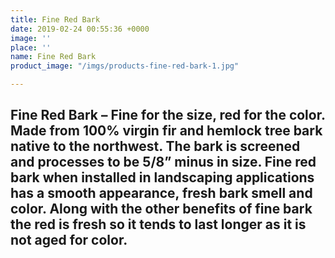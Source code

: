 ```yaml
---
title: Fine Red Bark
date: 2019-02-24 00:55:36 +0000
image: ''
place: ''
name: Fine Red Bark
product_image: "/imgs/products-fine-red-bark-1.jpg"

---
```

## Fine Red Bark – Fine for the size, red for the color. Made from 100% virgin fir and hemlock tree bark native to the northwest. The bark is screened and processes to be 5/8” minus in size. Fine red bark when installed in landscaping applications has a smooth appearance, fresh bark smell and color. Along with the other benefits of fine bark the red is fresh so it tends to last longer as it is not aged for color.